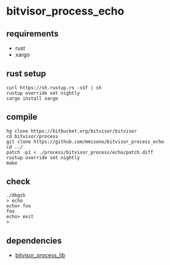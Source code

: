 # bitvisor_process_echo
## requirements
- rust
- xargo

## rust setup
```
curl https://sh.rustup.rs -sSf | sh
rustup override set nightly
cargo install xargo
```

## compile

```
hg clone https://bitbucket.org/bitvisor/bitvisor
cd bitvisor/process
git clone https://github.com/mmisono/bitvisor_process_echo
cd ../
patch -p1 < ./process/bitvisor_process/echo/patch.diff
rustup override set nightly
make
```

## check
```
./dbgsh
> echo
echo> foo
foo
echo> exit
>
```

## dependencies
- [bitvisor_process_lib](https://github.com/mmisono/bitvisor_process_lib)
